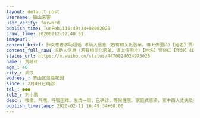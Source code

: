 ```yaml
---
layout: default_post
username: 独山来客
user_verify: forward
publish_time: TueFeb1116:49:34+08002020
crawl_time: 20200212-12:40:51
imageurl: 
content_brief: 肺炎患者求助超话 求助人信息（若有相关化验单，请上传图片）【姓名】贾晓红【年龄】40【所在城市】武汉【所在小区、社区】青山区 景胜花园【患病时间】2月4日 已确诊【联系方式】●●●【其他紧急联系人】刘小鹏【病情描述】咳嗽、气喘、呼吸困难、发烧一周，已确诊，等候住院。家庭 ...全文
content_full_raw: 求助人信息（若有相关化验单，请上传图片）【姓名】贾晓红【年龄】40【所在城市】武汉【所在小区、社区】青山区景胜花园【患病时间】2月4日已确诊【联系方式】●●●【其他紧急联系人】刘小鹏【病情描述】咳嗽、气喘、呼吸困难、发烧一周，已确诊，等候住院。家庭式感染，家中四人丈夫及婆婆CT拍片都显示双肺散在多发斑状磨玻璃密度影，孩子情况还好。北京·渡上
status_url: https://m.weibo.cn/status/4470824024975026
name_: 贾晓红
age_: 40
city_: 武汉
address_: 青山区景胜花园
since_: 2月4日已确诊
tel_: ●●●
tel2_: 刘小鹏
desc_: 咳嗽、气喘、呼吸困难、发烧一周，已确诊，等候住院。家庭式感染，家中四人丈夫及婆婆CT拍片都显示双肺散在多发斑状磨玻璃密度影，孩子情况还好。北京·渡上
publish_timestamp: 2020-02-11 16:49:34+08:00
---
```

